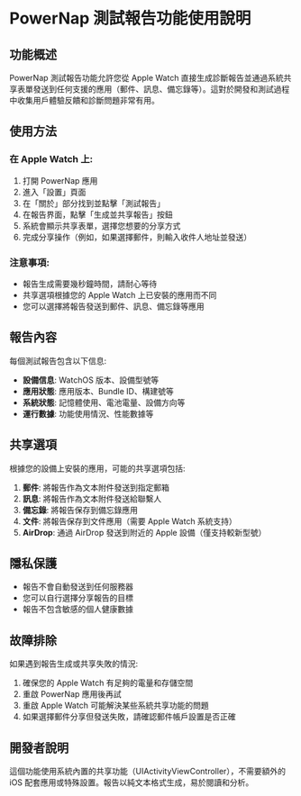 # PowerNap 測試報告功能使用說明

## 功能概述

PowerNap 測試報告功能允許您從 Apple Watch 直接生成診斷報告並通過系統共享表單發送到任何支援的應用（郵件、訊息、備忘錄等）。這對於開發和測試過程中收集用戶體驗反饋和診斷問題非常有用。

## 使用方法

### 在 Apple Watch 上:

1. 打開 PowerNap 應用
2. 進入「設置」頁面
3. 在「關於」部分找到並點擊「測試報告」
4. 在報告界面，點擊「生成並共享報告」按鈕
5. 系統會顯示共享表單，選擇您想要的分享方式
6. 完成分享操作（例如，如果選擇郵件，則輸入收件人地址並發送）

### 注意事項:

- 報告生成需要幾秒鐘時間，請耐心等待
- 共享選項根據您的 Apple Watch 上已安裝的應用而不同
- 您可以選擇將報告發送到郵件、訊息、備忘錄等應用

## 報告內容

每個測試報告包含以下信息:

- **設備信息**: WatchOS 版本、設備型號等
- **應用狀態**: 應用版本、Bundle ID、構建號等
- **系統狀態**: 記憶體使用、電池電量、設備方向等
- **運行數據**: 功能使用情況、性能數據等

## 共享選項

根據您的設備上安裝的應用，可能的共享選項包括:

1. **郵件**: 將報告作為文本附件發送到指定郵箱
2. **訊息**: 將報告作為文本附件發送給聯繫人
3. **備忘錄**: 將報告保存到備忘錄應用
4. **文件**: 將報告保存到文件應用（需要 Apple Watch 系統支持）
5. **AirDrop**: 通過 AirDrop 發送到附近的 Apple 設備（僅支持較新型號）

## 隱私保護

- 報告不會自動發送到任何服務器
- 您可以自行選擇分享報告的目標
- 報告不包含敏感的個人健康數據

## 故障排除

如果遇到報告生成或共享失敗的情況:

1. 確保您的 Apple Watch 有足夠的電量和存儲空間
2. 重啟 PowerNap 應用後再試
3. 重啟 Apple Watch 可能解決某些系統共享功能的問題
4. 如果選擇郵件分享但發送失敗，請確認郵件帳戶設置是否正確

## 開發者說明

這個功能使用系統內置的共享功能（UIActivityViewController），不需要額外的 iOS 配套應用或特殊設置。報告以純文本格式生成，易於閱讀和分析。 